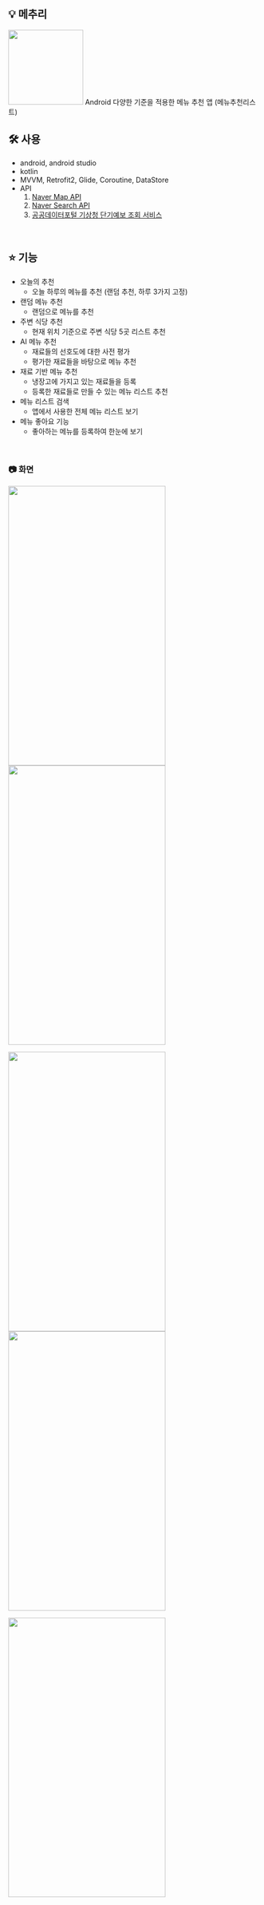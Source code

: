 ## 💡 메추리

<img src="https://github.com/MeChuLee/MeChuLee.v2/assets/61993128/8244b6b9-280e-4993-a83d-31532e736559" width="150" height="150" />
Android 다양한 기준을 적용한 메뉴 추천 앱 (메뉴추천리스트)

<br>

## 🛠 사용

- android, android studio
- kotlin
- MVVM, Retrofit2, Glide, Coroutine, DataStore
- API
    1. [Naver Map API](https://www.ncloud.com/product/applicationService/maps)
    2. [Naver Search API](https://developers.naver.com/docs/serviceapi/search/local/local.md)
    3. [공공데이터포털 기상청 단기예보 조회 서비스](https://www.data.go.kr/data/15084084/openapi.do)

<br>

## ⭐️ 기능

- 오늘의 추천
    - 오늘 하루의 메뉴를 추천 (랜덤 추천, 하루 3가지 고정)
- 랜덤 메뉴 추천
    - 랜덤으로 메뉴를 추천
- 주변 식당 추천
    - 현재 위치 기준으로 주변 식당 5곳 리스트 추천
- AI 메뉴 추천
    - 재료들의 선호도에 대한 사전 평가
    - 평가한 재료들을 바탕으로 메뉴 추천
- 재료 기반 메뉴 추천
    - 냉장고에 가지고 있는 재료들을 등록
    - 등록한 재료들로 만들 수 있는 메뉴 리스트 추천
- 메뉴 리스트 검색
    - 앱에서 사용한 전체 메뉴 리스트 보기
- 메뉴 좋아요 기능
    - 좋아하는 메뉴를 등록하여 한눈에 보기

<br>

### 📷 화면

<img src="https://github.com/MeChuLee/MeChuLee.v2/assets/61993128/e6eb575e-a6b2-416f-a091-f5b47c72bf56" width="315" height="560"/> <img src="https://github.com/MeChuLee/MeChuLee.v2/assets/61993128/0ec86889-4b05-4711-beb0-17eb0be65fcb" width="315" height="560" />

<img src="https://github.com/MeChuLee/MeChuLee.v2/assets/61993128/2334121f-63c2-4231-93c7-d193a7a14cad" width="315" height="560"/> <img src="https://github.com/MeChuLee/MeChuLee.v2/assets/61993128/28b53671-e22d-40d5-917e-ca64b806d041" width="315" height="560" />

<img src="https://github.com/MeChuLee/MeChuLee.v2/assets/61993128/6e55c3cb-9f4b-42a3-9ae1-b2654d544aaf" width="315" height="560"/>

<br>


